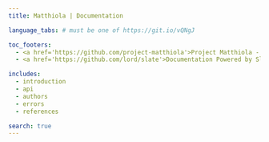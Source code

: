 ```yaml
---
title: Matthiola | Documentation

language_tabs: # must be one of https://git.io/vQNgJ

toc_footers:
  - <a href='https://github.com/project-matthiola'>Project Matthiola - GitHub</a>
  - <a href='https://github.com/lord/slate'>Documentation Powered by Slate</a>

includes:
  - introduction
  - api
  - authors
  - errors
  - references

search: true
---
```

